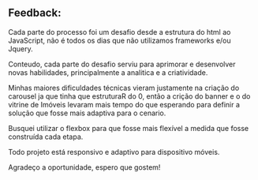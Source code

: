 ## Feedback:
Cada parte do processo foi um desafio desde a estrutura do html ao JavaScript, não é todos os dias que não utilizamos frameworks e/ou Jquery.

Conteudo, cada parte do desafio serviu para aprimorar e desenvolver novas habilidades, principalmente a analitica e a criatividade.

Minhas maiores dificuldades técnicas vieram justamente na criação do carousel ja que tinha que estruturaR do 0, então a crição do banner e o do vitrine de Imóveis levaram mais tempo do que esperando para definir a solução que fosse mais adaptiva para o cenario. 

Busquei utilizar o flexbox para que fosse mais flexível a medida que fosse construída cada etapa.

Todo projeto está responsivo e adaptivo para dispositivo móveis.

Agradeço a oportunidade, espero que gostem!

